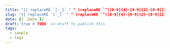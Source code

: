 ```yaml
---
title: "{{ replaceRE `[-_]` " " (replaceRE `^([0-9]{4}-[0-9]{2}-[0-9]{2}-)?` "" .Name) | title }}"
slug: "{{ replaceRE `[-_]` " " (replaceRE `^([0-9]{4}-[0-9]{2}-[0-9]{2}-)?` "" .Name) | title }}"
date: {{ .Date }}
draft: true # TODO: un-draft to publish this
tags:
  - sample
  - tags
---
```


<!--more-->

